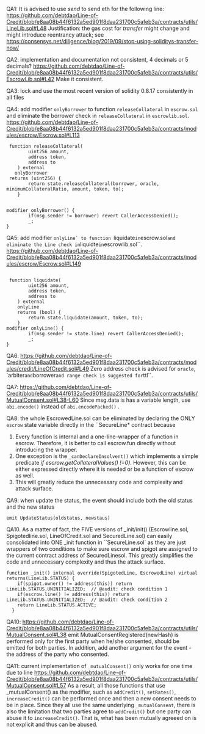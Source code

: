 QA1: It is advised to use *send* to send eth for the following line: 
 https://github.com/debtdao/Line-of-Credit/blob/e8aa08b44f6132a5ed901f8daa231700c5afeb3a/contracts/utils/LineLib.sol#L48
Justification: the gas cost for *transfer* might change and might introduce reentrancy attack; see
https://consensys.net/diligence/blog/2019/09/stop-using-soliditys-transfer-now/

QA2: implementation and documentation not consistent, 4 decimals or 5 decimals? 
https://github.com/debtdao/Line-of-Credit/blob/e8aa08b44f6132a5ed901f8daa231700c5afeb3a/contracts/utils/EscrowLib.sol#L42
Make it consistent.

QA3: lock and use the most recent version of solidity 0.8.17 consistently in all files

QA4: 
add modifier ``onlyBorrower`` to function ``releaseCollateral`` in ``escrow.sol`` and eliminate the borrower check in ``releaseCollateral`` in ``escrowlib.sol``. 
https://github.com/debtdao/Line-of-Credit/blob/e8aa08b44f6132a5ed901f8daa231700c5afeb3a/contracts/modules/escrow/Escrow.sol#L113
```
 function releaseCollateral(
        uint256 amount,
        address token,
        address to
    ) external 
   onlyBorrower
 returns (uint256) {
        return state.releaseCollateral(borrower, oracle, minimumCollateralRatio, amount, token, to);
    }


modifier onlyBorrower() {
        if(msg.sender != borrower) revert CallerAccessDenied();
        _;
}
```

QA5: 
add modifier ``onlyLine` to function ``liquidate`` in ``escrow.sol`` and eliminate the Line check in ``liquidte`` in ``escrowlib.sol``. 
https://github.com/debtdao/Line-of-Credit/blob/e8aa08b44f6132a5ed901f8daa231700c5afeb3a/contracts/modules/escrow/Escrow.sol#L149
```

 function liquidate(
        uint256 amount,
        address token,
        address to
    ) external
    onlyLine 
    returns (bool) {
        return state.liquidate(amount, token, to);
    }
modifier onlyLine() {
        if(msg.sender != state.line) revert CallerAccessDenied();
        _;
}
```

QA6: https://github.com/debtdao/Line-of-Credit/blob/e8aa08b44f6132a5ed901f8daa231700c5afeb3a/contracts/modules/credit/LineOfCredit.sol#L49
Zero address check is advised for ``oracle``, `arbiter`` and ``borrower`` and range check is suggested for ``ttl``.

QA7: https://github.com/debtdao/Line-of-Credit/blob/e8aa08b44f6132a5ed901f8daa231700c5afeb3a/contracts/utils/MutualConsent.sol#L38-L60
Since msg.data is has a variable length, use ``abi.encode()`` instead of ``abi.encodePacked()``
.

QA8: the whole EscrowedLine.sol can be eliminated by declaring the ONLY ``escrow`` state variable directly in the ``SecureLine* contract because
1) Every function is internal and a one-line-wrapper of a function in escrow. Therefore, it is better to call escrow.fun directly without introducing the wrapper. 
2) One exception is the ``_canDeclareInsolvent()`` which implements a simple predicate *if escrow.getCollateralValues() !=0)*. However, this can be either expressed directly where it is needed or be a function of escrow as well. 
3) This will greatly reduce the unnecessary code and complexity and attack surface.


QA9: when update the status, the event should include both the old status and the new status
```
emit UpdateStatus(oldstatus, newstaus)
```
QA10. As a matter of fact, the FIVE versions of _init/init() (Escrowline.sol, Spigotedline.sol, LineOfCredit.sol and SecuredLine.sol) can easily consolidated into ONE _init function in ``SecureLine.sol` as they are just wrappers of two conditions to make sure escrow and spigot are assigned to the current contract address of SecuredLinesol. This greatly simplifies the code and unnecessary complexity and thus the attack surface.

```
function _init() internal override(SpigotedLine, EscrowedLine) virtual returns(LineLib.STATUS) {
    if(spigot.owner() != address(this)) return LineLib.STATUS.UNINITIALIZED;  // @audit: check condition 1
    if(escrow.line() != address(this)) return LineLib.STATUS.UNINITIALIZED;  // @audit: check condition 2
    return LineLib.STATUS.ACTIVE;
  }
```

QA10: https://github.com/debtdao/Line-of-Credit/blob/e8aa08b44f6132a5ed901f8daa231700c5afeb3a/contracts/utils/MutualConsent.sol#L38
emit MutualConsentRegistered(newHash) is performed only for the first party when he/she consented, should be emitted for both parties. In addition, add another argument for the event - the address of the party who consented. 


QA11: current implementation of ``_mutualConsent()`` only works for one time due to line 
https://github.com/debtdao/Line-of-Credit/blob/e8aa08b44f6132a5ed901f8daa231700c5afeb3a/contracts/utils/MutualConsent.sol#L57
As a result, all those functions that use _mutualConsent() as the modifier, such as ``addCredit()``, ``setRates()``, ``increaseCredit()`` can be performed once and then a new consent needs to be in place. Since they all use the same underlying ``_mutualConsent``, there is also the limitation that two parties agree to ``addCredit()`` but one party can abuse it to ``increaseCredit()``. That is, what has been mutually agreeed on is not explicit and thus can be abused. 
